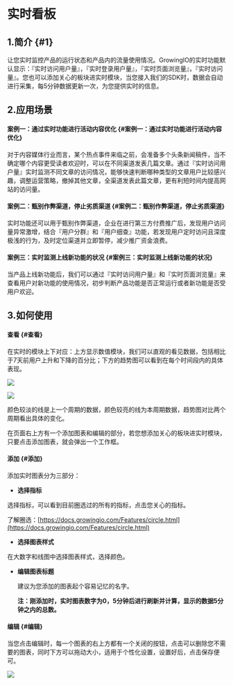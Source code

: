 # 实时看板

## 1.简介 {#1}

让您实时监控产品的运行状态和产品内的流量使用情况。GrowingIO的实时功能默认显示：『实时访问用户量』，『实时登录用户量』，『实时页面浏览量』，『实时访问量』。您也可以添加关心的板块进实时模块，当您接入我们的SDK时，数据会自动进行采集，每5分钟数据更新一次，为您提供实时的信息。

## 2.应用场景

#### 案例一：通过实时功能进行活动内容优化 {#案例一：通过实时功能进行活动内容优化}

对于内容媒体行业而言，某个热点事件来临之前，会准备多个头条新闻稿件，当不确定哪个内容更受读者欢迎时，可以在不同渠道发表几篇文章。通过『实时访问用户量』实时监测不同文章的访问情况，能够快速判断哪种类型的文章用户比较感兴趣，调整运营策略，撤掉其他文章，全渠道发表此篇文章，更有利短时间内提高网站的访问量。

#### 案例二：甄别作弊渠道，停止劣质渠道 {#案例二：甄别作弊渠道，停止劣质渠道}

实时功能还可以用于甄别作弊渠道，企业在进行第三方付费推广后，发现用户访问量异常激增，结合『用户分群』和『用户细查』功能，若发现用户定时访问且深度极浅的行为，及时定位渠道并立即暂停，减少推广资金浪费。

#### 案例三：实时监测上线新功能的状况 {#案例三：实时监测上线新功能的状况}

当产品上线新功能后，我们可以通过『实时访问用户量』和『实时页面浏览量』来查看用户对新功能的使用情况，初步判断产品功能是否正常运行或者新功能是否受用户欢迎。

## 3.如何使用

#### 查看 {#查看}

在实时的模块上下对应：上方显示数值模块，我们可以直观的看见数据，包括相比于7天前用户上升和下降的百分比；下方的趋势图可以看到在每个时间段内的具体表现。

![](https://lh5.googleusercontent.com/TAD_sUqfk2st9O_yrMzUZa92RPn8w4_VVIuJ0JotuVFr5pE__KzK-s9tms-G4RrxKS-N5sAmXaQUrdUwh_bm4SMM5ZsHgv4jD29Thn-errK-pfC1dL4pin5HrYnBjgr2bvHuqsEv)

![](https://lh6.googleusercontent.com/GgEwW1XpWVqXJEaXTD8apA34bD2LHPEzjzXAwmw86g9wWZCVfdux_U9EHUQITKB4vwYOrTKZKW0fLf_uEj1-i7ahd2S8IW8YKirX_4TUdT5aA7bIUfCdKnQ6V7NqP0qBjVi5M7wC)

颜色较淡的线是上一个周期的数据，颜色较亮的线为本周期数据，趋势图对比两个周期看出具体的变化。

在页面右上方有一个添加图表和编辑的部分，若您想添加关心的板块进实时模块，只要点击添加图表，就会弹出一个工作框。

#### 添加 {#添加}

添加实时图表分为三部分：

* **选择指标**

选择指标，可以看到目前圈选过的所有的指标，点击您关心的指标。

了解圈选：[https://docs.growingio.com/Features/circle.html](https://docs.growingio.com/Features/circle.html)

* **选择图表样式**

在大数字和线图中选择图表样式，选择颜色。

* **编辑图表标题**

  建议为您添加的图表起个容易记忆的名字。

  **注：刚添加时，实时图表数字为0，5分钟后进行刷新并计算，显示的数据5分钟之内的总数。**

#### 编辑 {#编辑}

当您点击编辑时，每一个图表的右上方都有一个关闭的按钮，点击可以删除您不需要的图表，同时下方可以拖动大小，适用于个性化设置，设置好后，点击保存便可。

![](https://lh4.googleusercontent.com/ZCm1g-qMqxpLdD5hz-PYeJPmSEJQ9uUf2HTO-7PfJvNFDOSQPlNnqamaSD6hqvif2Zgfy6Sd5Bm_NtPyQ3MNfxsi3Rw2vnjExcWn6yu7HQ4W29jFh9xy16pxXunVUx7asUaLExpT)

